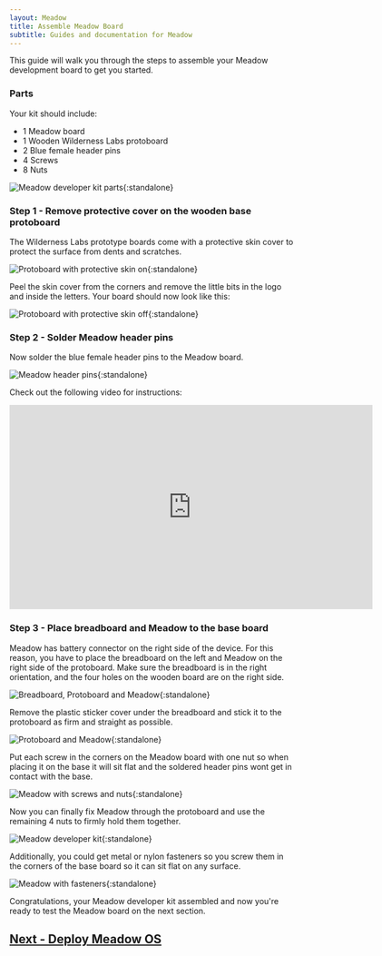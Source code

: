```yaml
---
layout: Meadow
title: Assemble Meadow Board
subtitle: Guides and documentation for Meadow
---
```


This guide will walk you through the steps to assemble your Meadow development board to get you started.

### Parts

Your kit should include:
 - 1 Meadow board
 - 1 Wooden Wilderness Labs protoboard
 - 2 Blue female header pins
 - 4 Screws
 - 8 Nuts

![Meadow developer kit parts](./MeadowDev_Parts.jpg){:standalone}

### Step 1 - Remove protective cover on the wooden base protoboard

The Wilderness Labs prototype boards come with a protective skin cover to protect the surface from dents and scratches.

![Protoboard with protective skin on](./MeadowDev_BaseStickerOn.jpg){:standalone}

Peel the skin cover from the corners and remove the little bits in the logo and inside the letters. Your board should now look like this:

![Protoboard with protective skin off](./MeadowDev_BaseStickerOff.jpg){:standalone}

### Step 2 - Solder Meadow header pins

Now solder the blue female header pins to the Meadow board. 

![Meadow header pins](./MeadowDev_HeaderPins.jpg){:standalone}

Check out the following video for instructions:

<p><iframe width="640" height="360" src="https://www.youtube.com/embed/HpsYHgJSIUA" frameborder="0" allowfullscreen></iframe></p>

### Step 3 - Place breadboard and Meadow to the base board

Meadow has battery connector on the right side of the device. For this reason, you have to place the breadboard on the left and Meadow on the right side of the protoboard. Make sure the breadboard is in the right orientation, and the four holes on the wooden board are on the right side.

![Breadboard, Protoboard and Meadow](./MeadowDev_Places.jpg){:standalone}

Remove the plastic sticker cover under the breadboard and stick it to the protoboard as firm and straight as possible.

![Protoboard and Meadow](./MeadowDev_Breadboard.jpg){:standalone}

Put each screw in the corners on the Meadow board with one nut so when placing it on the base it will sit flat and the soldered header pins wont get in contact with the base.

![Meadow with screws and nuts](./MeadowDev_Screws.jpg){:standalone}

Now you can finally fix Meadow through the protoboard and use the remaining 4 nuts to firmly hold them together.

![Meadow developer kit](./MeadowDev_Final.jpg){:standalone}

Additionally, you could get metal or nylon fasteners so you screw them in the corners of the base board so it can sit flat on any surface.

![Meadow with fasteners](./MeadowDev_Fasteners.jpg){:standalone}

Congratulations, your Meadow developer kit assembled and now you're ready to test the Meadow board on the next section. 

## [Next - Deploy Meadow OS](/Meadow/Getting_Started/Deploying_Meadow/)
